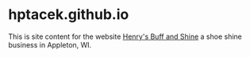 # hptacek.github.io

This is site content for the website [Henry's Buff and Shine](http://henrysbuffandshine.com/) a shoe shine business
in Appleton, WI.